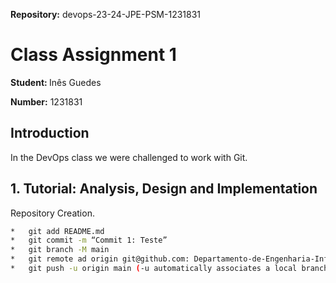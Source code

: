 <strong>Repository:</strong> devops-23-24-JPE-PSM-1231831
 <p></p>

# Class Assignment 1

<p></p>

<strong>Student: </strong>
Inês Guedes
 <p></p>

<strong>Number:</strong>
1231831
<p></p>

<p>
</p>
<p></p>

## Introduction
In the DevOps class we were challenged to work with Git.

<p></p>

## 1. Tutorial: Analysis, Design and Implementation
<p></p>
Repository Creation.

```bash
*	git add README.md
*	git commit -m “Commit 1: Teste”
*	git branch -M main
*	git remote ad origin git@github.com: Departamento-de-Engenharia-Informatica/devops-23-24-JPE-1231831.git
*	git push -u origin main (-u automatically associates a local branch with its remote counterpart)>
```